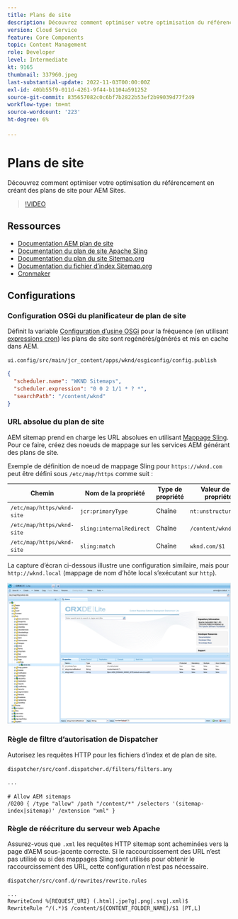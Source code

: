```yaml
---
title: Plans de site
description: Découvrez comment optimiser votre optimisation du référencement en créant des plans de site pour AEM Sites.
version: Cloud Service
feature: Core Components
topic: Content Management
role: Developer
level: Intermediate
kt: 9165
thumbnail: 337960.jpeg
last-substantial-update: 2022-11-03T00:00:00Z
exl-id: 40bb55f9-011d-4261-9f44-b1104a591252
source-git-commit: 835657082c0c6bf7b2822b53ef2b99039d77f249
workflow-type: tm+mt
source-wordcount: '223'
ht-degree: 6%

---
```


# Plans de site

Découvrez comment optimiser votre optimisation du référencement en créant des plans de site pour AEM Sites.

>[!VIDEO](https://video.tv.adobe.com/v/337960/?quality=12&learn=on)

## Ressources

+ [Documentation AEM plan de site](https://experienceleague.adobe.com/docs/experience-manager-cloud-service/overview/seo-and-url-management.html?lang=en#building-an-xml-sitemap-on-aem)
+ [Documentation du plan de site Apache Sling](https://github.com/apache/sling-org-apache-sling-sitemap#readme)
+ [Documentation du plan du site Sitemap.org](https://www.sitemaps.org/protocol.html)
+ [Documentation du fichier d’index Sitemap.org](https://www.sitemaps.org/protocol.html#index)
+ [Cronmaker](http://www.cronmaker.com/)

## Configurations

### Configuration OSGi du planificateur de plan de site

Définit la variable [Configuration d’usine OSGi](http://localhost:4502/system/console/configMgr/org.apache.sling.sitemap.impl.SitemapScheduler) pour la fréquence (en utilisant [expressions cron](http://www.cronmaker.com)) les plans de site sont regénérés/générés et mis en cache dans AEM.

`ui.config/src/main/jcr_content/apps/wknd/osgiconfig/config.publish`

```json
{
  "scheduler.name": "WKND Sitemaps",
  "scheduler.expression": "0 0 2 1/1 * ? *",
  "searchPath": "/content/wknd"
}
```

### URL absolue du plan de site

AEM sitemap prend en charge les URL absolues en utilisant [Mappage Sling](https://sling.apache.org/documentation/the-sling-engine/mappings-for-resource-resolution.html). Pour ce faire, créez des noeuds de mappage sur les services AEM générant des plans de site.

Exemple de définition de noeud de mappage Sling pour `https://wknd.com` peut être défini sous `/etc/map/https` comme suit :

| Chemin | Nom de la propriété | Type de propriété | Valeur de la propriété |
|------|----------|---------------|-------|
| `/etc/map/https/wknd-site` | `jcr:primaryType` | Chaîne | `nt:unstructured` |
| `/etc/map/https/wknd-site` | `sling:internalRedirect` | Chaîne | `/content/wknd/(.*)` |
| `/etc/map/https/wknd-site` | `sling:match` | Chaîne | `wknd.com/$1` |

La capture d’écran ci-dessous illustre une configuration similaire, mais pour `http://wknd.local` (mappage de nom d’hôte local s’exécutant sur `http`).

![Configuration des URL absolues du plan de site](../assets/sitemaps/sitemaps-absolute-urls.jpg)


### Règle de filtre d’autorisation de Dispatcher

Autorisez les requêtes HTTP pour les fichiers d’index et de plan de site.

`dispatcher/src/conf.dispatcher.d/filters/filters.any`

```
...

# Allow AEM sitemaps
/0200 { /type "allow" /path "/content/*" /selectors '(sitemap-index|sitemap)' /extension "xml" }
```

### Règle de réécriture du serveur web Apache

Assurez-vous que `.xml` les requêtes HTTP sitemap sont acheminées vers la page d’AEM sous-jacente correcte. Si le raccourcissement des URL n’est pas utilisé ou si des mappages Sling sont utilisés pour obtenir le raccourcissement des URL, cette configuration n’est pas nécessaire.

`dispatcher/src/conf.d/rewrites/rewrite.rules`

```
...
RewriteCond %{REQUEST_URI} (.html|.jpe?g|.png|.svg|.xml)$
RewriteRule ^/(.*)$ /content/${CONTENT_FOLDER_NAME}/$1 [PT,L]
```
